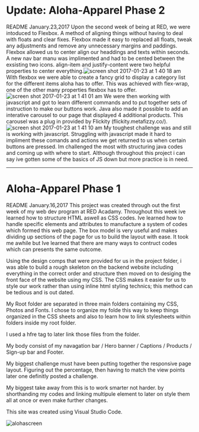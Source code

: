 # Update: Aloha-Apparel Phase 2
README
January.23,2017
Upon the second week of being at RED, we were intoduced to Flexbox. A method of aligning things without having to deal with floats and clear fixes. Flexbox made it easy to replaced all floats, tweak any adjustments and remove any unnecessary margins and paddings. Flexbox allowed us to center align our headdings and texts within seconds. A new nav bar manu was implimented and had to be cented between the exsisting two icons. align-item and justify-content were two helpful properties to center everything.![screen shot 2017-01-23 at 1 40 18 am](https://cloud.githubusercontent.com/assets/24995518/22199224/d99b8424-e10e-11e6-8ecd-526bad2a86ba.png)
With flexbox we were able to create a fancy grid to display a category list for the different items aloha has to offer. This was achieved with flex-wrap, one of the other many properties flexbox has to offer. 
![screen shot 2017-01-23 at 1 41 01 am](https://cloud.githubusercontent.com/assets/24995518/22199245/f11bdd6a-e10e-11e6-80a5-073cbdf7acde.png)
We were then working with javascript and got to learn different commands and to put together sets of instruction to make our buttons work. Java also made it possible to add an interative carousel to our page that displayed 4 additional products. This carousel was a plug in provided by Flickity (flickity.metafizzy.co/). 
![screen shot 2017-01-23 at 1 41 10 am](https://cloud.githubusercontent.com/assets/24995518/22199346/59b5f1bc-e10f-11e6-9024-2f7df96913de.png)
My toughest challenge was and still is working with javascript. Struggling with javascript made it hard to impliment these comands and actions we get returned to us when certain buttons are pressed. Im challenged the most with structuring java codes and coming up with where to start. Although throughout this project i can say ive gotten some of the basics of JS down but more practice is in need. 

------------------------------------------------------------------------------------------------------------------------------
# Aloha-Apparel Phase 1
README
January.16,2017
This project was created through out the first week of my web dev program at RED Acadamy. Throughout this week ive learned how to structure  HTML aswell as CSS codes.
Ive learned how to handle specific elements and attributes to manufacture a system of codes which formed this web page. The box model is very useful and makes dividing up sections of the page for us to build the layout with ease.
It took me awhile but Ive learned that there are many ways to contruct codes which can presents the same outcome.

Using the design comps that were provided for us in the project folder, i was able to build a rough skeleton on the backend website including everything in the correct order and structure then moved on to desiging the front face of the website using my CSS. The CSS makes it easier for us to style our work rather than using inline html styling technics; this method can be tedious and is out dated. 

My Root folder are separated in three main folders containing my CSS, Photos and Fonts.
I chose to organize my folde this way to keep things organized in the CSS sheets and also to learn how to link stylesheets within folders inside my root folder.

I used a hfre tag to later link those files from the folder.

My body consist of my navagation bar / Hero banner / Captions / Products / Sign-up bar and Footer.

My biggest challenge must have been putting together the responsive page layout. Figuring out the percentage,
then having to match the view points later one definitly posted a challenge.

My biggest take away from this is to work smarter not harder. by shorthanding my codes and linking multipule
element to later on style them all at once or even make further changes.

This site was created using Visual Studio Code.

![alohascreen](https://cloud.githubusercontent.com/assets/24995518/22051523/b96764bc-dcf8-11e6-950d-5c9b549321d6.png)
